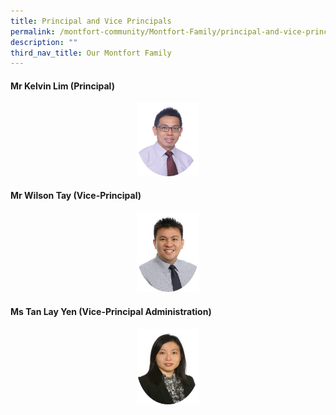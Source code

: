 ```yaml
---
title: Principal and Vice Principals
permalink: /montfort-community/Montfort-Family/principal-and-vice-principals/
description: ""
third_nav_title: Our Montfort Family
---
```

#### Mr Kelvin Lim (Principal)
<center><img src="/images/Principal.png" style="width:20%;"></center>

#### Mr Wilson Tay (Vice-Principal)  
<center><img src="/images/Vice%20Principal%201.png" style="width:20%;"></center>

#### Ms Tan Lay Yen (Vice-Principal Administration)
<center><img src="/images/Vice%20P%202.png" style="width:20%;"></center>


